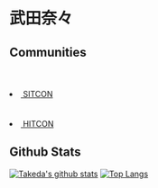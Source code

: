 # 武田奈々

## Communities
   <li><a href="https://sitcon.org/" alink="green"><img height=50> SITCON </a></li>
   <li><a href="https://www.facebook.com/HITCON/" alink="green"><img height=50> HITCON </a></li>
      
## Github Stats
[![Takeda's github stats](https://github-readme-stats.vercel.app/api?username=windware1203&show_icons=true&theme=calm)](https://github.com/windware1203/github-readme-stats)
[![Top Langs](https://github-readme-stats.vercel.app/api/top-langs/?username=windware1203&layout=compact&theme=calm)](https://github.com/windware1203/github-readme-stats)
